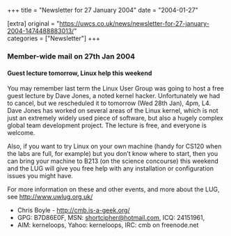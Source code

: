 +++
title = "Newsletter for 27 January 2004"
date = "2004-01-27"

[extra]
original = "https://uwcs.co.uk/news/newsletter-for-27-january-2004-1474488883013/"    
categories = ["Newsletter"]
+++

### Member-wide mail on 27th Jan 2004

#### Guest lecture tomorrow, Linux help this weekend

You may remember last term the Linux User Group was going to host a free guest lecture by Dave Jones, a noted kernel hacker. Unfortunately we had to cancel, but we rescheduled it to tomorrow (Wed 28th Jan), 4pm, L4. Dave Jones has worked on several areas of the Linux kernel, which is not just an extremely widely used piece of software, but also a hugely complex global team development project. The lecture is free, and everyone is welcome.

Also, if you want to try Linux on your own machine (handy for CS120 when the labs are full, for example) but you don’t know where to start, then you can bring your machine to B213 (on the science concourse) this weekend and the LUG will give you free help with any installation or configuration issues you might have.

For more information on these and other events, and more about the LUG, see http://www.uwlug.org.uk/

  - Chris Boyle - http://cmb.is-a-geek.org/
  - GPG: B7D86E0F, MSN: shortcipher@hotmail.com, ICQ: 24151961,
  - AIM: kerneloops, Yahoo: kerneloops, IRC: cmb on freenode.net
